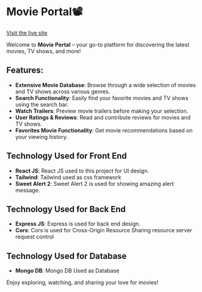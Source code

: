 # Movie Portal📽️

[Visit the live site](https://movie-portal-fe625.web.app/)

Welcome to **Movie Portal** – your go-to platform for discovering the latest movies, TV shows, and more!

## Features:

-   **Extensive Movie Database**: Browse through a wide selection of movies and TV shows across various genres.
-   **Search Functionality**: Easily find your favorite movies and TV shows using the search bar.
-   **Watch Trailers**: Preview movie trailers before making your selection.
-   **User Ratings & Reviews**: Read and contribute reviews for movies and TV shows.
-   **Favorites Movie Functionality**: Get movie recommendations based on your viewing history.

## Technology Used for Front End

-   **React JS**: React JS used to this project for UI design.
-   **Tailwind**: Tailwind used as css framework
-   **Sweet Alert 2**: Sweet Alert 2 is used for showing amazing alert message.

## Technology Used for Back End

-   **Express JS**: Express is used for back end design.
-   **Cors**: Cors is used for Cross-Origin Resource Sharing resource server request control

## Technology Used for Database

-   **Mongo DB**: Mongo DB Used as Database

Enjoy exploring, watching, and sharing your love for movies!
